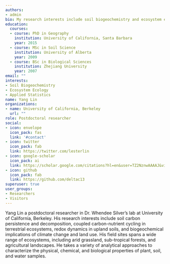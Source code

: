 ```yaml
---
authors:
- admin
bio: My research interests include soil biogeochemistry and ecosystem ecology.
education:
  courses:
  - course: PhD in Geography
    institution: University of California, Santa Barbara
    year: 2015
  - course: MSc in Soil Science
    institution: University of Alberta
    year: 2009
  - course: BSc in Biological Sciences
    institution: Zhejiang University
    year: 2007
email: ""
interests:
- Soil Biogeochemistry
- Ecosystem Ecology
- Applied Statistics
name: Yang Lin
organizations:
- name: University of California, Berkeley
  url: ""
role: Postdoctoral researcher
social:
- icon: envelope
  icon_pack: fas
  link: '#contact'
- icon: twitter
  icon_pack: fab
  link: https://twitter.com/lesterlin
- icon: google-scholar
  icon_pack: ai
  link: https://scholar.google.com/citations?hl=en&user=TZ2NznwAAAAJ&view_op=list_works&sortby=pubdate
- icon: github
  icon_pack: fab
  link: https://github.com/deltac13
superuser: true
user_groups:
- Researchers
- Visitors
---
```


Yang Lin a postdoctoral researcher in Dr. Whendee Silver’s lab at University of California, Berkeley. His research interests include soil carbon persistence and decomposition, coupled carbon-nutrient cycling in terrestrial ecosystems, redox dynamics in upland soils, and biogeochemical implications of climate change and land use. His field sites spans a wide range of ecosystems, including arid grassland, sub-tropical forests, and agricultural landscapes. He takes a variety of analytical approaches to characterize the physical, chemical, and biological properties of plant, soil, and water samples.